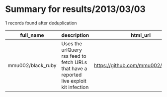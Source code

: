 
# Summary for results/2013/03/03
    
1 records found after deduplication

| full_name | description | html_url | matched_list | matched_count | pushed_at | size | stargazers_count | language | forks_count |
|-------------------|------------------------------------------------------------------------------------------|--------------------------------------|----------------|-----------------|---------------------------|--------|--------------------|------------|---------------|
| mmu002/black_ruby | Uses the urlQuery rss feed to fetch URLs that have a reported live exploit kit infection | https://github.com/mmu002/black_ruby | ['exploit'] | 1 | 2013-03-03 18:50:37+00:00 | 112 | 0 | Ruby | 0 |
